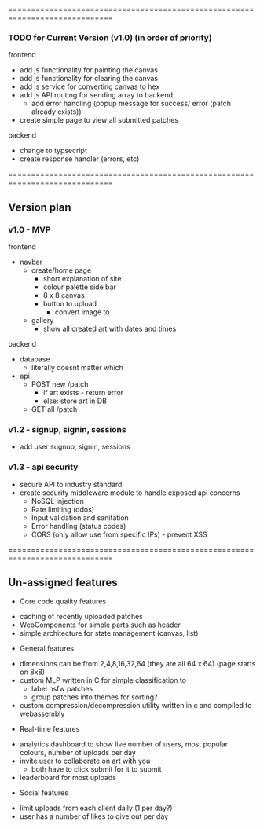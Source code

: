 
=============================================================================

### TODO for Current Version (v1.0) (in order of priority)
frontend
- add js functionality for painting the canvas
- add js functionality for clearing the canvas
- add js service for converting canvas to hex
- add js API routing for sending array to backend
    - add error handling (popup message for success/ error (patch already exists))
- create simple page to view all submitted patches

backend
- change to typsecript
- create response handler (errors, etc)

=============================================================================

## Version plan
### v1.0 - MVP
frontend
- navbar 
    - create/home page
        - short explanation of site
        - colour palette side bar 
        - 8 x 8 canvas
        - button to upload
            - convert image to 
    - gallery
        - show all created art with dates and times
    
backend
- database
    - literally doesnt matter which
- api
    - POST new /patch
        - if art exists - return error
        - else: store art in DB
    - GET all /patch

### v1.2 - signup, signin, sessions
- add user sugnup, signin, sessions

### v1.3 - api security
- secure API to industry standard:
- create security middleware module to handle exposed api concerns
    - NoSQL injection
    - Rate limiting (ddos)
    - Input validation and sanitation
    - Error handling (status codes)
    - CORS (only allow use from specific IPs) - prevent XSS

=============================================================================

## Un-assigned features
+ Core code quality features
- caching of recently uploaded patches
- WebComponents for simple parts such as header
- simple architecture for state management (canvas, list)

+ General features
- dimensions can be from 2,4,8,16,32,64 (they are all 64 x 64) (page starts on 8x8)
- custom MLP written in C for simple classification to 
    - label nsfw patches
    - group patches into themes for sorting?
- custom compression/decompression utility written in c and compiled to webassembly

+ Real-time features
- analytics dashboard to show live number of users, most popular colours, number of uploads per day
- invite user to collaborate on art with you
    - both have to click submit for it to submit
- leaderboard for most uploads

+ Social features
- limit uploads from each client daily (1 per day?)
- user has a number of likes to give out per day



